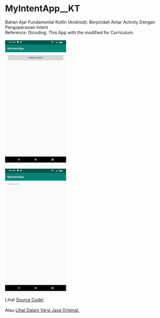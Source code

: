 # MyIntentApp__KT
Bahan Ajar Fundamental Kotlin (Android): Berpindah Antar Activity Dengan Pengoperasian Intent<br>
Reference: Dicoding. This App with the modified for Curriculum.<br><br>
<img src="https://github.com/RizkyKhapidsyah/MyIntentApp__KT/blob/master/results/Screenshot_20190907-042223.png" height=400px width=200px><br><br>
<img src="https://github.com/RizkyKhapidsyah/MyIntentApp__KT/blob/master/results/Screenshot_20190907-042230.png" height=400px width=200px><br><br>
Lihat <a href="https://github.com/RizkyKhapidsyah/MyIntentApp__KT/blob/master/app/src/main/java/com/rizkykhapidsyah/myintentapp__kt/MainActivity.kt">Source Code!</a><br><br>
Atau <a href="https://github.com/RizkyKhapidsyah/MyIntentApp__JV">Lihat Dalam Versi Java Original.</a>


